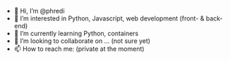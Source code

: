 - 👋 Hi, I’m @phredi
- 👀 I’m interested in Python, Javascript, web development (front- & back-end)
- 🌱 I’m currently learning Python, containers
- 💞️ I’m looking to collaborate on ... (not sure yet)
- 📫 How to reach me: (private at the moment)

<!---
phredi/phredi is a ✨ special ✨ repository because its `README.md` (this file) appears on your GitHub profile.
You can click the Preview link to take a look at your changes.
--->
